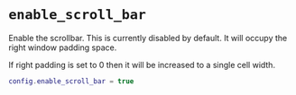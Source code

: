 # `enable_scroll_bar`

Enable the scrollbar.  This is currently disabled by default.
It will occupy the right window padding space.

If right padding is set to 0 then it will be increased to a single cell width.

```lua
config.enable_scroll_bar = true
```



